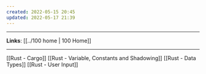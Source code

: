 ```yaml
---
created: 2022-05-15 20:45
updated: 2022-05-17 21:39
---
```

---
**Links**: [[../100 home | 100 Home]]

---
[[Rust - Cargo]]
[[Rust - Variable, Constants and Shadowing]]
[[Rust - Data Types]]
[[Rust - User Input]]